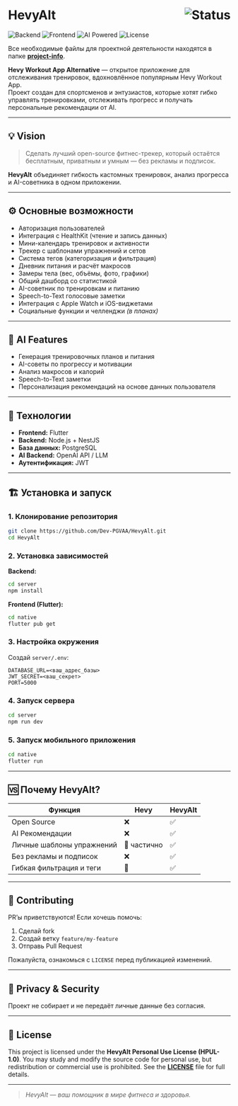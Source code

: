 # HevyAlt <span style="float: right">![Status](https://img.shields.io/badge/status-in_development-orange)</span>

![Backend](https://img.shields.io/badge/Backend-NestJS_+_PostgreSQL-red)
![Frontend](https://img.shields.io/badge/Frontend-Flutter-blue)
![AI Powered](https://img.shields.io/badge/AI-Powered-purple?logo=openai)
![License](https://img.shields.io/badge/License-HPUL--1.0-blue)

Все необходимые файлы для проектной деятельности находятся в папке **[project-info](./project%20-%20info)**.

**Hevy Workout App Alternative** — открытое приложение для отслеживания тренировок, вдохновлённое популярным Hevy Workout App.  
Проект создан для спортсменов и энтузиастов, которые хотят гибко управлять тренировками, отслеживать прогресс и получать персональные рекомендации от AI.

---

## 💡 Vision

> Сделать лучший open-source фитнес-трекер, который остаётся бесплатным, приватным и умным — без рекламы и подписок.

**HevyAlt** объединяет гибкость кастомных тренировок, анализ прогресса и AI-советника в одном приложении.

---

## ⚙️ Основные возможности

- Авторизация пользователей
- Интеграция с HealthKit (чтение и запись данных)
- Мини-календарь тренировок и активности
- Трекер с шаблонами упражнений и сетов
- Система тегов (категоризация и фильтрация)
- Дневник питания и расчёт макросов
- Замеры тела (вес, объёмы, фото, графики)
- Общий дашборд со статистикой
- AI-советник по тренировкам и питанию
- Speech-to-Text голосовые заметки
- Интеграция с Apple Watch и iOS-виджетами
- Социальные функции и челленджи _(в планах)_

---

## 🧠 AI Features

- Генерация тренировочных планов и питания
- AI-советы по прогрессу и мотивации
- Анализ макросов и калорий
- Speech-to-Text заметки
- Персонализация рекомендаций на основе данных пользователя

---

## 🧩 Технологии

- **Frontend:** Flutter
- **Backend:** Node.js + NestJS
- **База данных:** PostgreSQL
- **AI Backend:** OpenAI API / LLM
- **Аутентификация:** JWT

---

## 🏗 Установка и запуск

### 1. Клонирование репозитория

```bash
git clone https://github.com/Dev-PGVAA/HevyAlt.git
cd HevyAlt
```

### 2. Установка зависимостей

**Backend:**

```bash
cd server
npm install
```

**Frontend (Flutter):**

```bash
cd native
flutter pub get
```

### 3. Настройка окружения

Создай `server/.env`:

```env
DATABASE_URL=<ваш_адрес_базы>
JWT_SECRET=<ваш_секрет>
PORT=5000
```

### 4. Запуск сервера

```bash
cd server
npm run dev
```

### 5. Запуск мобильного приложения

```bash
cd native
flutter run
```

---

## 🆚 Почему HevyAlt?

| Функция                   | Hevy        | HevyAlt |
| ------------------------- | ----------- | ------- |
| Open Source               | ❌          | ✅      |
| AI Рекомендации           | ❌          | ✅      |
| Личные шаблоны упражнений | 🔸 частично | ✅      |
| Без рекламы и подписок    | ❌          | ✅      |
| Гибкая фильтрация и теги  | 🔸          | ✅      |

---

## 🤝 Contributing

PR’ы приветствуются!
Если хочешь помочь:

1. Сделай fork
2. Создай ветку `feature/my-feature`
3. Отправь Pull Request

Пожалуйста, ознакомься с `LICENSE` перед публикацией изменений.

---

## 🔐 Privacy & Security

Проект не собирает и не передаёт личные данные без согласия.

---

## 📄 License

This project is licensed under the **HevyAlt Personal Use License (HPUL-1.0)**.
You may study and modify the source code for personal use, but redistribution or commercial use is prohibited.
See the **[LICENSE](./LICENSE)** file for full details.

---

> _HevyAlt — ваш помощник в мире фитнеса и здоровья._
